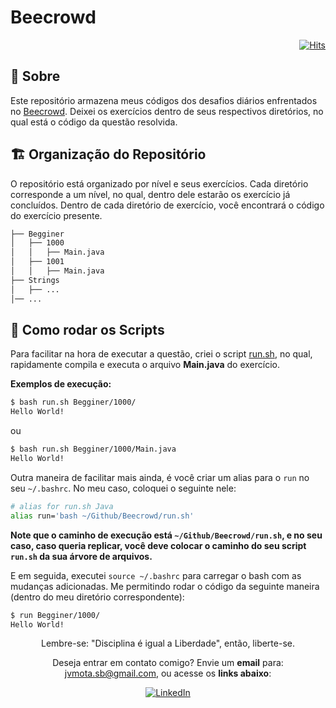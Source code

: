 # Beecrowd

<div align="right">

[![Hits](https://hits.sh/github.com/JVSMOTA/Beecrowd.svg)](https://hits.sh/github.com/JVSMOTA/Beecrowd/)

</div>

## 📝 Sobre

Este repositório armazena meus códigos dos desafios diários enfrentados no [Beecrowd](https://judge.beecrowd.com/). Deixei os exercícios dentro de seus respectivos diretórios, no qual está o código da questão resolvida.

## 🏗️ Organização do Repositório

O repositório está organizado por nível e seus exercícios. Cada diretório corresponde a um nível, no qual, dentro dele estarão os exercício já concluídos. Dentro de cada diretório de exercício, você encontrará o código do exercício presente.

```txt
├── Begginer
│   ├── 1000
│   │   ├── Main.java
│   ├── 1001
│   │   ├── Main.java
├── Strings
│   ├── ...
│── ...
```

## 🚀 Como rodar os Scripts

Para facilitar na hora de executar a questão, criei o script [run.sh](run.sh), no qual, rapidamente compila e executa o arquivo **Main.java** do exercício.

__Exemplos de execução:__

```bash
$ bash run.sh Begginer/1000/
Hello World!
```

ou 

```bash
$ bash run.sh Begginer/1000/Main.java
Hello World!
```

Outra maneira de facilitar mais ainda, é você criar um alias para o `run` no seu `~/.bashrc`. No meu caso, coloquei o seguinte nele:

```bash
# alias for run.sh Java
alias run='bash ~/Github/Beecrowd/run.sh'
```

**Note que o caminho de execução está `~/Github/Beecrowd/run.sh`, e no seu caso, caso queria replicar, você deve colocar o caminho do seu script `run.sh` da sua árvore de arquivos.**

E em seguida, executei `source ~/.bashrc` para carregar o bash com as mudanças adicionadas. Me permitindo rodar o código da seguinte maneira (dentro do meu diretório correspondente):

```bash
$ run Begginer/1000/
Hello World!
```

<div align="center">

Lembre-se: "Disciplina é igual a Liberdade", então, liberte-se.

<p> 

Deseja entrar em contato comigo? Envie um **email** para: [jvmota.sb@gmail.com](mailto:jvmota.sb@gmail.com), ou acesse os **links abaixo**:

</p>

[![LinkedIn](https://img.shields.io/badge/linkedin-%230077B5.svg?style=for-the-badge&logo=linkedin&logoColor=white)](https://www.linkedin.com/in/jvsmota/)

</div>

